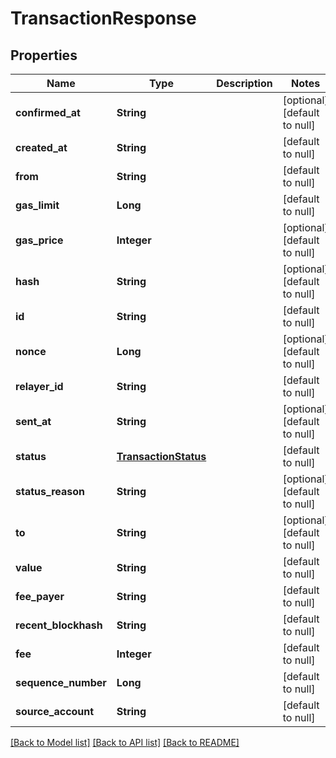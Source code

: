 # TransactionResponse

## Properties

| Name                 | Type                                          | Description | Notes                        |
| -------------------- | --------------------------------------------- | ----------- | ---------------------------- |
| **confirmed_at**     | **String**                                    |             | [optional] [default to null] |
| **created_at**       | **String**                                    |             | [default to null]            |
| **from**             | **String**                                    |             | [default to null]            |
| **gas_limit**        | **Long**                                      |             | [default to null]            |
| **gas_price**        | **Integer**                                   |             | [optional] [default to null] |
| **hash**             | **String**                                    |             | [optional] [default to null] |
| **id**               | **String**                                    |             | [default to null]            |
| **nonce**            | **Long**                                      |             | [optional] [default to null] |
| **relayer_id**       | **String**                                    |             | [default to null]            |
| **sent_at**          | **String**                                    |             | [optional] [default to null] |
| **status**           | [**TransactionStatus**](TransactionStatus.md) |             | [default to null]            |
| **status_reason**    | **String**                                    |             | [optional] [default to null] |
| **to**               | **String**                                    |             | [optional] [default to null] |
| **value**            | **String**                                    |             | [default to null]            |
| **fee_payer**        | **String**                                    |             | [default to null]            |
| **recent_blockhash** | **String**                                    |             | [default to null]            |
| **fee**              | **Integer**                                   |             | [default to null]            |
| **sequence_number**  | **Long**                                      |             | [default to null]            |
| **source_account**   | **String**                                    |             | [default to null]            |

[[Back to Model list]](../README.md#documentation-for-models) [[Back to API list]](../README.md#documentation-for-api-endpoints) [[Back to README]](../README.md)
